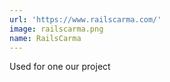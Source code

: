 ```yaml
---
url: 'https://www.railscarma.com/'
image: railscarma.png
name: RailsCarma
---
```

Used for one our project
